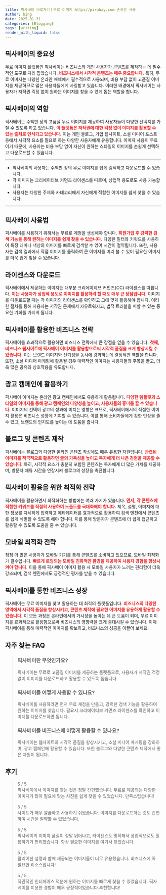 ```yaml
---
title: 픽사베이 바로가기ㅣ무료 이미지 https//pixabay.com 손쉬운 사용
author: bing
date: 2025-01-31
categories: [Blogging]
tags: [writing]
render_with_liquid: false
---
```



<h2 id='픽사베이_중요성'>픽사베이의 중요성</h2>

<p>무료 이미지 플랫폼인 픽사베이는 비즈니스와 개인 사용자가 콘텐츠를 제작하는 데 필수적인 도구로 자리 잡았습니다. <b><span style="color: #ee2323;">비즈니스에서 시각적 콘텐츠는 매우 중요합니다.</span></b> 특히, 무료 이미지는 다양한 온라인 매체에서 필수적으로 사용되며, 비용 부담 없이 고품질 이미지를 제공하므로 많은 사용자들에게 사랑받고 있습니다. 이러한 배경에서 픽사베이는 사용자가 저작권 걱정 없이 원하는 이미지를 찾을 수 있게 돕는 역할을 합니다.</p>

<h2 id='픽사베이_역할'>픽사베이의 역할</h2>

<p>픽사베이는 수백만 장의 고품질 무료 이미지를 제공하여 사용자들이 다양한 선택지를 가질 수 있도록 하고 있습니다. <b><span style="color: #ee2323;">이 플랫폼은 저작권에 대한 걱정 없이 이미지를 활용할 수 있는 출처로 인식되고 있습니다.</span></b> 이는 개인 블로그, 기업 웹사이트, 소셜 미디어 포스트 등에서 시각적 요소를 필요로 하는 다양한 사용자에게 유용합니다. 이미지 사용이 무료이기 때문에, 사용자는 비용 부담 없이 자신이 원하는 스타일의 이미지를 손쉽게 선택하고 다운로드할 수 있습니다.</p>

<hr />

<ul>
    <li>픽사베이의 사용자는 수백만 장의 무료 이미지를 쉽게 검색하고 다운로드할 수 있습니다.</li>
    <li>각 이미지는 크리에이티브 커먼즈 라이센스를 따르며, 상업적 용도로도 사용 가능합니다.</li>
    <li>사용자는 다양한 주제와 카테고리에서 자신에게 적합한 이미지를 쉽게 찾을 수 있습니다.</li>
</ul>

<hr />

<h2 id='픽사베이_사용법'>픽사베이 사용법</h2>

<p>픽사베이를 사용하기 위해서는 무료로 계정을 생성해야 합니다. <b><span style="color: #ee2323;">회원가입 후 강력한 검색 기능을 통해 원하는 이미지를 쉽게 찾을 수 있습니다.</span></b> 다양한 필터와 키워드를 사용하여 특정 테마나 색상의 이미지를 빠르게 검색할 수 있어 시간이 절약됩니다. 또한, 사용자는 검색 결과에서 직접 이미지를 클릭하여 큰 이미지를 미리 볼 수 있어 필요한 이미지를 더욱 쉽게 찾을 수 있습니다.</p>

<h2 id='라이센스_및_다운로드'>라이센스와 다운로드</h2>

<p>픽사베이에서 제공하는 이미지는 대부분 크리에이티브 커먼즈(CC) 라이센스를 따릅니다. <b><span style="color: #ee2323;">이는 사용자가 상업적 용도로 이미지를 활용하려 할 때도 매우 큰 장점입니다.</span></b> 이미지를 다운로드할 때는 각 이미지의 라이센스를 확인하고 그에 맞게 활용해야 합니다. 이러한 절차를 통해 사용자는 저작권 문제에서 자유로워지고, 법적 트러블을 피할 수 있는 중요한 기회를 가지게 됩니다.</p>

<h2 id='비즈니스_전략'>픽사베이를 활용한 비즈니스 전략</h2>

<p>픽사베이를 효과적으로 활용하면 비즈니스 전략에서 큰 장점을 얻을 수 있습니다. <b><span style="color: #ee2323;">첫째, 비즈니스 웹사이트에 픽사베이 이미지를 활용함으로써 시각적 품질을 크게 향상시킬 수 있습니다.</span></b> 이는 브랜드 이미지와 신뢰성을 동시에 강화하는데 결정적인 역할을 합니다. 또한, 소셜 미디어 마케팅에 활용될 경우 매력적인 이미지는 사용자들의 주목을 끌고, 더욱 많은 공유와 상호작용을 유도합니다.</p>

<h2 id='광고_캠페인'>광고 캠페인에 활용하기</h2>

<p>픽사베이 이미지는 온라인 광고 캠페인에서도 유용하게 활용됩니다. <b><span style="color: #ee2323;">다양한 템플릿과 스타일의 이미지를 통해 광고 캠페인의 다양성을 높이고, 사용자들의 흥미를 끌 수 있습니다.</span></b> 이미지의 선택이 광고의 성과에 미치는 영향은 크므로, 픽사베이에서의 적절한 이미지 활용은 비즈니스 성장에 기여할 수 있습니다. 이를 통해 소비자들에게 강한 인상을 줄 수 있고, 브랜드의 인지도를 높이는 데 도움을 줍니다.</p>

<h2 id='블로그_및_콘텐츠'>블로그 및 콘텐츠 제작</h2>

<p>픽사베이는 블로그와 다양한 온라인 콘텐츠 작성에도 매우 유용한 자원입니다. <b><span style="color: #ee2323;">관련된 이미지를 적극적으로 활용하면 글의 가독성을 높이고 독자에게 더 나은 경험을 제공할 수 있습니다.</span></b> 특히, 시각적 요소가 충분히 포함된 콘텐츠는 독자에게 더 많은 가치를 제공하며, 방문자 체류 시간을 연장시켜 블로그의 성장을 촉진합니다.</p>

<h2 id='픽사베이_최적화_전략'>픽사베이 활용을 위한 최적화 전략</h2>

<p>픽사베이를 활용하면서 최적화하는 방법에는 여러 가지가 있습니다. <b><span style="color: #ee2323;">먼저, 각 콘텐츠에 적합한 키워드를 적절히 사용하여 노출도를 극대화해야 합니다.</span></b> 제목, 설명, 이미지에 대한 정보를 자세하게 입력하고 메타데이터를 효과적으로 활용하여 검색 엔진에서 콘텐츠를 쉽게 식별할 수 있도록 해야 합니다. 이를 통해 방문자가 콘텐츠에 더 쉽게 접근하고 활용할 수 있도록 도움을 줄 수 있습니다.</p>

<h2 id='모바일_최적화'>모바일 최적화 전략</h2>

<p>점점 더 많은 사용자가 모바일 기기를 통해 콘텐츠를 소비하고 있으므로, 모바일 최적화가 필수입니다. <b><span style="color: #ee2323;">빠르게 로딩되는 모바일 친화적인 환경을 제공하여 사용자 경험을 향상시켜야 합니다.</span></b> 이를 통해 픽사베이 이미지 활용 시 모바일 사용자가 느끼는 편리함이 더욱 강조되며, 검색 엔진에서도 긍정적인 평가를 받을 수 있습니다.</p>

<h2 id='결론'>픽사베이를 통한 비즈니스 성장</h2>

<p>픽사베이는 무료 이미지를 찾고 활용하는 데 최적의 플랫폼입니다. <b><span style="color: #ee2323;">비즈니스의 다양한 영역에서 시각적 품질을 향상시키고, 콘텐츠 제작에 필요한 이미지를 유용하게 활용할 수 있습니다.</span></b> 이 모든 과정은 온라인에서의 가시성을 높이는 데 큰 도움이 되며, 무료 이미지를 효과적으로 활용함으로써 비즈니스의 영향력을 크게 증대시킬 수 있습니다. 이제 픽사베이를 통해 매력적인 이미지를 확보하고, 비즈니스의 성공을 이끌어 보세요.</p>


<h2 id='자주_찾는_FAQ'>자주 찾는 FAQ</h2>
<div itemscope="" itemtype="https://schema.org/FAQPage"> 
<blockquote> 
<div itemscope="" itemprop="mainEntity" itemtype="https://schema.org/Question"> 
<h3 itemprop="name">픽사베이란 무엇인가요?</h3> 
<div itemscope="" itemprop="acceptedAnswer" itemtype="https://schema.org/Answer"> 
<span itemprop="text"> 
<p>픽사베이는 무료로 고품질 이미지를 제공하는 플랫폼으로, 사용자가 저작권 걱정 없이 이미지를 다운로드하고 활용할 수 있도록 돕습니다.</p> 
</span> 
</div> 
</div> 

<div itemscope="" itemprop="mainEntity" itemtype="https://schema.org/Question"> 
<h3 itemprop="name">픽사베이를 어떻게 사용할 수 있나요?</h3> 
<div itemscope="" itemprop="acceptedAnswer" itemtype="https://schema.org/Answer"> 
<span itemprop="text"> 
<p>픽사베이를 사용하려면 먼저 무료 계정을 만들고, 강력한 검색 기능을 활용하여 원하는 이미지를 찾습니다. 필요시 크리에이티브 커먼즈 라이센스를 확인하고 이미지를 다운로드하면 됩니다.</p> 
</span> 
</div> 
</div> 

<div itemscope="" itemprop="mainEntity" itemtype="https://schema.org/Question"> 
<h3 itemprop="name">픽사베이를 비즈니스에 어떻게 활용할 수 있나요?</h3> 
<div itemscope="" itemprop="acceptedAnswer" itemtype="https://schema.org/Answer"> 
<span itemprop="text"> 
<p>픽사베이는 웹사이트의 시각적 품질을 향상시키고, 소셜 미디어 마케팅을 강화하며, 광고 캠페인에 활용할 수 있습니다. 또한 블로그와 다양한 콘텐츠 제작에서 좋은 자원이 됩니다.</p> 
</span> 
</div> 
</div> 

</blockquote> 
</div>
<h2 id='후기'>후기</h2>
<div itemscope itemtype="https://schema.org/Product">
  <blockquote>
  <div itemprop="review" itemscope itemtype="https://schema.org/Review">
      <div itemprop="reviewRating" itemscope itemtype="https://schema.org/Rating"> <span itemprop="ratingValue">5</span> / <span itemprop="bestRating">5</span> </div>
      <span itemprop="reviewBody">픽사베이에서 이미지를 찾는 것은 정말 간편했습니다. 무료로 제공되는 다양한 이미지가 많아 필요에 맞는 사진을 쉽게 찾을 수 있었습니다. 만족스럽습니다!</span>
  </div>
  <br>
  <div itemprop="review" itemscope itemtype="https://schema.org/Review">
      <div itemprop="reviewRating" itemscope itemtype="https://schema.org/Rating"> <span itemprop="ratingValue">5</span> / <span itemprop="bestRating">5</span> </div>
      <span itemprop="reviewBody">사이트가 매우 깔끔하고 사용하기 쉬웠습니다. 이미지를 다운로드하는 것도 간편하여 시간을 절약할 수 있었습니다.</span>
  </div>
  <br>
  <div itemprop="review" itemscope itemtype="https://schema.org/Review">
      <div itemprop="reviewRating" itemscope itemtype="https://schema.org/Rating"> <span itemprop="ratingValue">5</span> / <span itemprop="bestRating">5</span> </div>
      <span itemprop="reviewBody">픽사베이의 이미지 품질이 정말 뛰어나고, 라이센스도 명확해서 상업적으로도 활용하기가 편리했습니다. 항상 필요한 이미지를 여기서 찾겠습니다.</span>
  </div>
  <br>
  <div itemprop="review" itemscope itemtype="https://schema.org/Review">
      <div itemprop="reviewRating" itemscope itemtype="https://schema.org/Rating"> <span itemprop="ratingValue">5</span> / <span itemprop="bestRating">5</span> </div>
      <span itemprop="reviewBody">클리어한 설명과 함께 제공되는 이미지들이 너무 유용했습니다. 비즈니스에 꼭 필요한 리소스입니다!</span>
  </div>
  <br>
  <div itemprop="review" itemscope itemtype="https://schema.org/Review">
      <div itemprop="reviewRating" itemscope itemtype="https://schema.org/Rating"> <span itemprop="ratingValue">5</span> / <span itemprop="bestRating">5</span> </div>
      <span itemprop="reviewBody">직관적인 인터페이스 덕분에 원하는 이미지를 빠르게 찾을 수 있었습니다. 픽사베이를 이용한 경험이 매우 긍정적이었습니다.추천합니다!</span>
  </div>
  </blockquote>
</div>
